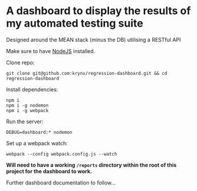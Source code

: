 # A dashboard to display the results of my automated testing suite

Designed around the MEAN stack (minus the DB) utilising a RESTful API

Make sure to have [NodeJS](https://nodejs.org) installed.

Clone repo: 

    git clone git@github.com:krynv/regression-dashboard.git && cd regression-dashboard

Install dependencies:

    npm i
    npm i -g nodemon
    npm i -g webpack

Run the server:
	
    DEBUG=dashboard:* nodemon

Set up a webpack watch:

    webpack --config webpack.config.js --watch

**Will need to have a working `/reports` directory within the root of this project for the dashboard to work.**

Further dashboard documentation to follow...
